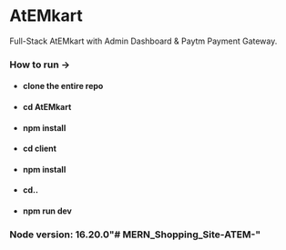 # AtEMkart
Full-Stack AtEMkart with Admin Dashboard & Paytm Payment Gateway.

### How to run ->

- #### clone the entire repo
- #### cd AtEMkart
- #### npm install
- #### cd client
- #### npm install
- #### cd..
- #### npm run dev

### Node version: 16.20.0"# MERN_Shopping_Site-ATEM-" 
